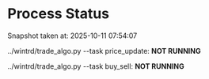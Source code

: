 # Process Status

Snapshot taken at: 2025-10-11 07:54:07

../wintrd/trade_algo.py --task price_update: **NOT RUNNING**

../wintrd/trade_algo.py --task buy_sell: **NOT RUNNING**

